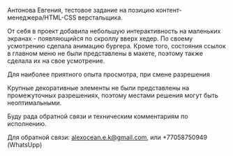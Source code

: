 Антонова Евгения, тестовое задание на позицию контент-менеджера/HTML-CSS верстальщика.

От себя в проект добавила небольшую интерактивность на маленьких экранах - появляющийся по скроллу вверх хедер.
По своему усмотрению сделала анимацию бургера. Кроме того, состояния ссылок в главном меню не были представлены в макете, поэтому также сделала их на свое усмотрение.

Для наиболее приятного опыта просмотра, при смене разрешения

Крупные декоративные элементы не были представлены на промежуточных разрешениях, поэтому местами решения могут быть неоптимальными.

Буду рада обратной связи и техническим комментариям по исполнению.

Для обратной связи: alexocean.e.k@gmail.com, или +77058750949 (WhatsUpp)